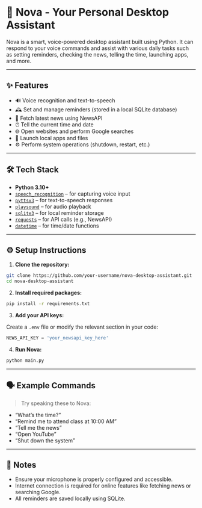 # 🧠 Nova - Your Personal Desktop Assistant

Nova is a smart, voice-powered desktop assistant built using Python. It can respond to your voice commands and assist with various daily tasks such as setting reminders, checking the news, telling the time, launching apps, and more.

---

## ✨ Features

- 🔊 Voice recognition and text-to-speech
- 🕰️ Set and manage reminders (stored in a local SQLite database)
- 📰 Fetch latest news using NewsAPI
- ⏰ Tell the current time and date
- 🌐 Open websites and perform Google searches
- 📁 Launch local apps and files
- ⚙️ Perform system operations (shutdown, restart, etc.)

---

## 🛠️ Tech Stack

- **Python 3.10+**
- [`speech_recognition`](https://pypi.org/project/SpeechRecognition/) – for capturing voice input
- [`pyttsx3`](https://pypi.org/project/pyttsx3/) – for text-to-speech responses
- [`playsound`](https://pypi.org/project/playsound/) – for audio playback
- [`sqlite3`](https://docs.python.org/3/library/sqlite3.html) – for local reminder storage
- [`requests`](https://pypi.org/project/requests/) – for API calls (e.g., NewsAPI)
- [`datetime`](https://docs.python.org/3/library/datetime.html) – for time/date functions

---

## ⚙️ Setup Instructions

1. **Clone the repository:**

```bash
git clone https://github.com/your-username/nova-desktop-assistant.git
cd nova-desktop-assistant
```

2. **Install required packages:**

```bash
pip install -r requirements.txt
```

3. **Add your API keys:**

Create a `.env` file or modify the relevant section in your code:

```python
NEWS_API_KEY = 'your_newsapi_key_here'
```

4. **Run Nova:**

```bash
python main.py
```

---

## 🗣️ Example Commands

> Try speaking these to Nova:

- “What’s the time?”
- “Remind me to attend class at 10:00 AM”
- “Tell me the news”
- “Open YouTube”
- “Shut down the system”

---

## 📌 Notes

- Ensure your microphone is properly configured and accessible.
- Internet connection is required for online features like fetching news or searching Google.
- All reminders are saved locally using SQLite.
